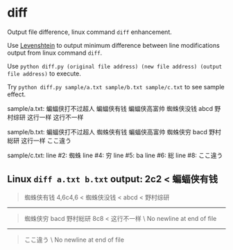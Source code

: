 # diff
Output file difference, linux command ```diff``` enhancement.

Use [Levenshtein](https://pypi.org/project/python-Levenshtein/) to output minimum difference between line modifications output from linux command ```diff```.

Use ```python diff.py (original file address) (new file address) (output file address)``` to execute.

Try ```python diff.py sample/a.txt sample/b.txt sample/c.txt``` to see sample effect.

sample/a.txt:
蝙蝠侠打不过超人
蝙蝠侠有钱
蝙蝠侠高富帅
蜘蛛侠没钱
abcd
野村综研
这行一样
这行不一样

sample/b.txt:
蝙蝠侠打不过超人
蜘蛛侠有钱
蝙蝠侠高富帅
蜘蛛侠穷
bacd
野村総研
这行一样
ここ違う

sample/c.txt:
line #2: 蜘蛛
line #4: 穷
line #5: ba
line #6: 総
line #8: ここ違う

Linux `diff a.txt b.txt` output:
2c2
< 蝙蝠侠有钱
---
> 蜘蛛侠有钱
4,6c4,6
< 蜘蛛侠没钱
< abcd
< 野村综研
---
> 蜘蛛侠穷
> bacd
> 野村総研
8c8
< 这行不一样
\ No newline at end of file
---
> ここ違う
\ No newline at end of file